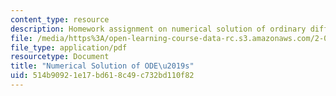 ```yaml
---
content_type: resource
description: Homework assignment on numerical solution of ordinary differential equations.
file: /media/https%3A/open-learning-course-data-rc.s3.amazonaws.com/2-017j-design-of-electromechanical-robotic-systems-fall-2009/514b90921e17bd618c49c732bd110f82_MIT2_017JF09_p13.pdf
file_type: application/pdf
resourcetype: Document
title: "Numerical Solution of ODE\u2019s"
uid: 514b9092-1e17-bd61-8c49-c732bd110f82
---
```

